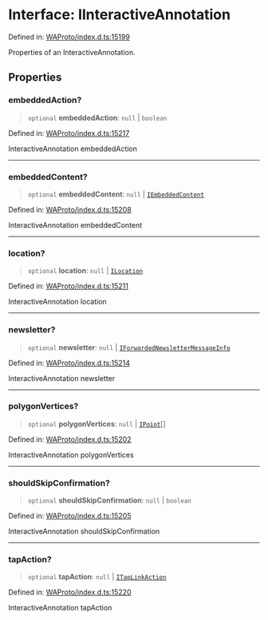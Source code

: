 # Interface: IInteractiveAnnotation

Defined in: [WAProto/index.d.ts:15199](https://github.com/Fokusdotid/Baileys/blob/3533fb5d5a1e97f0cc8384505a121b389a346518/WAProto/index.d.ts#L15199)

Properties of an InteractiveAnnotation.

## Properties

### embeddedAction?

> `optional` **embeddedAction**: `null` \| `boolean`

Defined in: [WAProto/index.d.ts:15217](https://github.com/Fokusdotid/Baileys/blob/3533fb5d5a1e97f0cc8384505a121b389a346518/WAProto/index.d.ts#L15217)

InteractiveAnnotation embeddedAction

***

### embeddedContent?

> `optional` **embeddedContent**: `null` \| [`IEmbeddedContent`](IEmbeddedContent.md)

Defined in: [WAProto/index.d.ts:15208](https://github.com/Fokusdotid/Baileys/blob/3533fb5d5a1e97f0cc8384505a121b389a346518/WAProto/index.d.ts#L15208)

InteractiveAnnotation embeddedContent

***

### location?

> `optional` **location**: `null` \| [`ILocation`](ILocation.md)

Defined in: [WAProto/index.d.ts:15211](https://github.com/Fokusdotid/Baileys/blob/3533fb5d5a1e97f0cc8384505a121b389a346518/WAProto/index.d.ts#L15211)

InteractiveAnnotation location

***

### newsletter?

> `optional` **newsletter**: `null` \| [`IForwardedNewsletterMessageInfo`](../namespaces/ContextInfo/interfaces/IForwardedNewsletterMessageInfo.md)

Defined in: [WAProto/index.d.ts:15214](https://github.com/Fokusdotid/Baileys/blob/3533fb5d5a1e97f0cc8384505a121b389a346518/WAProto/index.d.ts#L15214)

InteractiveAnnotation newsletter

***

### polygonVertices?

> `optional` **polygonVertices**: `null` \| [`IPoint`](IPoint.md)[]

Defined in: [WAProto/index.d.ts:15202](https://github.com/Fokusdotid/Baileys/blob/3533fb5d5a1e97f0cc8384505a121b389a346518/WAProto/index.d.ts#L15202)

InteractiveAnnotation polygonVertices

***

### shouldSkipConfirmation?

> `optional` **shouldSkipConfirmation**: `null` \| `boolean`

Defined in: [WAProto/index.d.ts:15205](https://github.com/Fokusdotid/Baileys/blob/3533fb5d5a1e97f0cc8384505a121b389a346518/WAProto/index.d.ts#L15205)

InteractiveAnnotation shouldSkipConfirmation

***

### tapAction?

> `optional` **tapAction**: `null` \| [`ITapLinkAction`](ITapLinkAction.md)

Defined in: [WAProto/index.d.ts:15220](https://github.com/Fokusdotid/Baileys/blob/3533fb5d5a1e97f0cc8384505a121b389a346518/WAProto/index.d.ts#L15220)

InteractiveAnnotation tapAction
